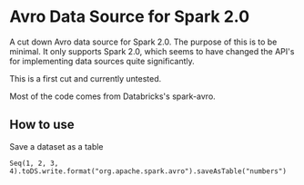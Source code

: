 # Avro Data Source for Spark 2.0

A cut down Avro data source for Spark 2.0. The purpose of this is to be minimal. It only supports Spark 2.0, which seems to have changed the API's for implementing data sources quite significantly.

This is a first cut and currently untested.

Most of the code comes from Databricks's spark-avro.

## How to use

Save a dataset as a table

    Seq(1, 2, 3, 4).toDS.write.format("org.apache.spark.avro").saveAsTable("numbers")

